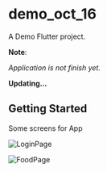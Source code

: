 # demo_oct_16

A Demo Flutter project.

**Note**: 

_Application is not finish yet._ 

**Updating...**

## Getting Started
Some screens for App

![LoginPage](https://github.com/vdphuoc/demo1610/assets/147540628/dfac389b-57cf-4629-bc80-eeb79fc26f0d)

![FoodPage](https://github.com/vdphuoc/demo1610/assets/147540628/7bc0b665-78f1-4ff0-9207-cf5698eb3975)
